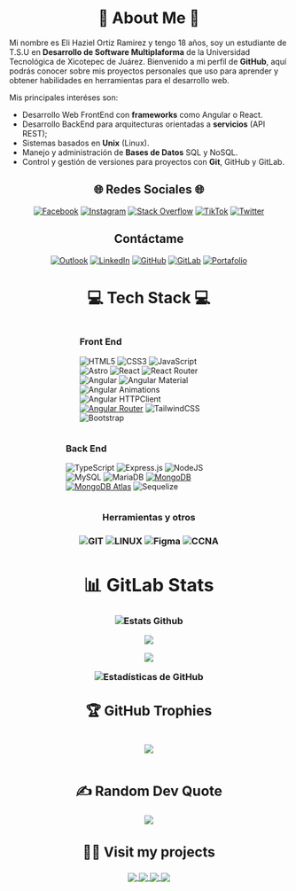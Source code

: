 
<h1 align="center">💫 About Me 💫</h1>
  
Mi nombre es Eli Haziel Ortiz Ramirez y tengo 18 años, soy un estudiante de T.S.U en **Desarrollo de Software Multiplaforma** de la Universidad Tecnológica de Xicotepec de Juárez. Bienvenido a mi perfil de **GitHub**, aquí podrás conocer sobre mis proyectos personales que uso para aprender y obtener habilidades en herramientas para el desarrollo web.

Mis principales interéses son:

- Desarrollo Web FrontEnd con **frameworks** como Angular o React.
- Desarrollo BackEnd para arquitecturas orientadas a **servicios** (API REST);
- Sistemas basados en **Unix** (Linux).
- Manejo y administración de **Bases de Datos** SQL y NoSQL.
- Control y gestión de versiones para proyectos con **Git**, GitHub y GitLab.

<div align="center">
  <h2>🌐 Redes Sociales 🌐</h2>
  
  [![Facebook](https://img.shields.io/badge/Facebook-%231877F2.svg?logo=Facebook&logoColor=white&style=for-the-badge)](https://facebook.com/elihaziel.ortizramirez) [![Instagram](https://img.shields.io/badge/Instagram-%23E4405F.svg?logo=Instagram&logoColor=white&style=for-the-badge)](https://instagram.com/haziel.ortiz22) [![Stack Overflow](https://img.shields.io/badge/-Stackoverflow-FE7A16?logo=stack-overflow&logoColor=white&style=for-the-badge)](https://stackoverflow.com/users/21898612) [![TikTok](https://img.shields.io/badge/TikTok-%23000000.svg?logo=TikTok&logoColor=white&style=for-the-badge)](https://tiktok.com/@h4k0n3) [![Twitter](https://img.shields.io/badge/Twitter-%231DA1F2.svg?logo=Twitter&logoColor=white&style=for-the-badge)](https://twitter.com/yayo100622)
  
</div>
<div align="center">
  <h2>Contáctame</h2>

  [![Outlook](https://img.shields.io/badge/Outlook-%230078D4.svg?logo=Microsoft-Outlook&logoColor=white&style=for-the-badge)](mailto:ya-yo22124@outlook.com) [![LinkedIn](https://img.shields.io/badge/LinkedIn-%230077B5.svg?logo=linkedin&logoColor=white&style=for-the-badge)](https://linkedin.com/in/haziel-ortiz) [![GitHub](https://img.shields.io/badge/GitHub-%23121011.svg?style=for-the-badge&logo=github&logoColor=gray)](https://github.com/Yayo22124) [![GitLab](https://img.shields.io/badge/GitLab-%23FC6D26.svg?style=for-the-badge&logo=gitlab&logoColor=white)](https://gitlab.com/Yayo22124) [![Portafolio](https://img.shields.io/badge/Portafolio-%23121011.svg?style=for-the-badge&logo=vercel&logoColor=white)](https://yayo22124.vercel.app) 



<div/>

<h1 align="center">💻 Tech Stack 💻</h1>
<div align="center">

<div style="width: 250px; display: inline-block; text-align: left;">
    <h3>Front End</h3>
    <!-- Front End -->

![HTML5](https://img.shields.io/badge/html5-%23E34F26.svg?style=for-the-badge&logo=html5&logoColor=white) ![CSS3](https://img.shields.io/badge/css3-%231572B6.svg?style=for-the-badge&logo=css3&logoColor=white) ![JavaScript](https://img.shields.io/badge/javascript-%23323330.svg?style=for-the-badge&logo=javascript&logoColor=%23F7DF1E) ![Astro](https://img.shields.io/badge/Astro-%23123456?style=for-the-badge&logo=astro&logoColor=white) ![React](https://img.shields.io/badge/react-%2320232a.svg?style=for-the-badge&logo=react&logoColor=%2361DAFB) ![React Router](https://img.shields.io/badge/React_Router-CA4245?style=for-the-badge&logo=react-router&logoColor=white) ![Angular](https://img.shields.io/badge/Angular-%23DD0031.svg?logo=angular&logoColor=white&style=for-the-badge) ![Angular Material](https://img.shields.io/badge/Angular_Material-%23E65100.svg?style=for-the-badge&logo=angular&logoColor=white) ![Angular Animations](https://img.shields.io/badge/Angular_Animations-%23FF5733.svg?style=for-the-badge&logo=angular&logoColor=white) ![Angular HTTPClient](https://img.shields.io/badge/Angular_HTTPClient-%233D7E98.svg?style=for-the-badge&logo=angular&logoColor=white) [![Angular Router](https://img.shields.io/badge/Angular_Router-CA4245?style=for-the-badge&logo=angular-router&logoColor=white)](https://angular.io/guide/router) ![TailwindCSS](https://img.shields.io/badge/tailwindcss-%2338B2AC.svg?style=for-the-badge&logo=tailwind-css&logoColor=white)  ![Bootstrap](https://img.shields.io/badge/bootstrap-%238511FA.svg?style=for-the-badge&logo=bootstrap&logoColor=white)
  </div>
  
  <div style="width: 300px; display: inline-block; text-align: left;">
    <h3>Back End</h3>
    <!-- Back End -->

![TypeScript](https://img.shields.io/badge/typescript-%23007ACC.svg?style=for-the-badge&logo=typescript&logoColor=white) ![Express.js](https://img.shields.io/badge/Express.js-%23000000.svg?logo=express&logoColor=white&style=for-the-badge) ![NodeJS](https://img.shields.io/badge/node.js-6DA55F?style=for-the-badge&logo=node.js&logoColor=white) ![MySQL](https://img.shields.io/badge/mysql-%2300f.svg?style=for-the-badge&logo=mysql&logoColor=white) ![MariaDB](https://img.shields.io/badge/MariaDB-003545?style=for-the-badge&logo=mariadb&logoColor=white) [![MongoDB](https://img.shields.io/badge/MongoDB-%2347A248.svg?logo=mongodb&logoColor=white&style=for-the-badge)](https://www.mongodb.com/) [![MongoDB Atlas](https://img.shields.io/badge/MongoDB_Atlas-4DB33D?style=for-the-badge&logo=mongodb&logoColor=white)](https://www.mongodb.com/cloud/atlas) ![Sequelize](https://img.shields.io/badge/Sequelize-%236121A8.svg?style=for-the-badge&logo=sequelize&logoColor=white) 



  </div>
<div/>
<div align="center" class="width:300px;">
  <h3>Herramientas y otros<h3/>

![GIT](https://img.shields.io/badge/Git-fc6d26?style=for-the-badge&logo=git&logoColor=white) ![LINUX](https://img.shields.io/badge/Linux-FCC624?style=for-the-badge&logo=linux&logoColor=black) ![Figma](https://img.shields.io/badge/figma-%23F24E1E.svg?style=for-the-badge&logo=figma&logoColor=white) ![CCNA](https://img.shields.io/badge/CCNA-Cisco-1A98E8.svg?style=for-the-badge&logo=cisco&logoColor=white)

<div/>

# 📊 GitLab Stats

<div>
  
  <p href="https://github.com/Yayo22124/Yayo22124/blob/main/README.md" align="center">
    <img align="center" src="https://github-readme-stats.vercel.app/api/top-langs/?username=Yayo22124&theme=onedark&hide_border=false&include_all_commits=true&count_private=true&layout=compact" alt="Estats Github"/>
  </p>
  <p href="https://github.com/Yayo22124/Yayo22124/blob/main/README.md" align="center">
    <img align="center" src="https://github-readme-stats.vercel.app/api?username=Yayo22124&theme=onedark&hide_border=false&include_all_commits=true&count_private=true&show_icons=true" />
  </p>
  <p href="https://github.com/Yayo22124/Yayo22124/blob/main/README.md" align="center">
    <img align="center" src="https://github-readme-streak-stats.herokuapp.com/?user=Yayo22124&theme=onedark&hide_border=false?username=Yayo22124&theme=onedark&hide_border=false&include_all_commits=true&count_private=true&show_icons=true" />
  </p>
  <p href="https://github.com/Yayo22124/Yayo22124/blob/main/README.md" align="center">
      <img src="http://github-profile-summary-cards.vercel.app/api/cards/profile-details?username=Yayo22124&theme=aura_dark" alt="Estadísticas de GitHub" />
  </p>

</div>

## 🏆 GitHub Trophies

<div align="center" style="display: flex; flex-direction: column; gap: 10px;">

![](https://github-profile-trophy.vercel.app/?username=Yayo22124&theme=alduin&no-frame=true&no-bg=true&margin-w=15&margin-h=15)
  
</div>

## ✍️ Random Dev Quote

<div align="center">

  ![](https://quotes-github-readme.vercel.app/api?type=horizontal&theme=gruvbox)
  
</div>

## 🧑‍🚀 Visit my projects

<a href="https://github.com/Yayo22124/React-TicTacToe.git">
  <img align="center" src="https://github-readme-stats.vercel.app/api/pin/?username=Yayo22124&repo=React-TicTacToe" />
</a>
<a href="https://github.com/Yayo22124/AWOS-React.git">
  <img align="center" src="https://github-readme-stats.vercel.app/api/pin/?username=Yayo22124&repo=AWOS-React" />
</a>
<a href="https://github.com/Yayo22124/SazonMaXico.git">
  <img align="center" src="https://github-readme-stats.vercel.app/api/pin/?username=Yayo22124&repo=SazonMaXico" />
</a>
</a>
<a href="https://github.com/Yayo22124/POSH-Configure.git">
  <img align="center" src="https://github-readme-stats.vercel.app/api/pin/?username=Yayo22124&repo=POSH-Configure" />
</a>

<!-- Proudly created with GPRM ( https://gprm.itsvg.in ) -->

